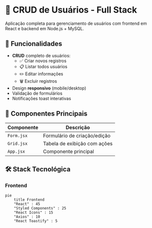 # 📝 CRUD de Usuários - Full Stack

Aplicação completa para gerenciamento de usuários com frontend em React e backend em Node.js + MySQL.

## 🚀 Funcionalidades

- **CRUD** completo de usuários:
  - ✅ Criar novos registros
  - 📋 Listar todos usuários
  - ✏️ Editar informações
  - 🗑️ Excluir registros
- Design **responsivo** (mobile/desktop)
- Validação de formulários
- Notificações toast interativas

## 🧩 Componentes Principais

| Componente   | Descrição                                  |
|--------------|-------------------------------------------|
| `Form.jsx`   | Formulário de criação/edição              |
| `Grid.jsx`   | Tabela de exibição com ações              |
| `App.jsx`    | Componente principal                      |

## 🛠 Stack Tecnológica

### Frontend
```mermaid
pie
    title Frontend
    "React" : 45
    "Styled Components" : 25
    "React Icons" : 15
    "Axios" : 10
    "React Toastify" : 5



